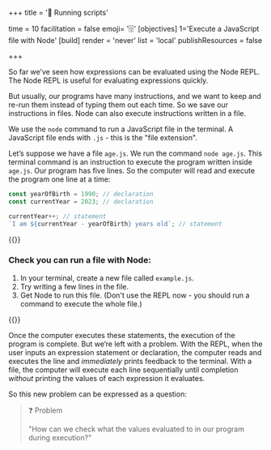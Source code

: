 +++
title = '📁 Running scripts'

time = 10
facilitation = false
emoji= '🗄️'
[objectives]
    1='Execute a JavaScript file with Node'
[build]
  render = 'never'
  list = 'local'
  publishResources = false

+++

So far we’ve seen how expressions can be evaluated using the Node REPL. The Node REPL is useful for evaluating expressions quickly.

But usually, our programs have many instructions, and we want to keep and re-run them instead of typing them out each time. So we save our instructions in files. Node can also execute instructions written in a file.

We use the `node` command to run a JavaScript file in the terminal. A JavaScript file ends with `.js` - this is the "file extension".

Let’s suppose we have a file `age.js`. We run the command `node age.js`. This terminal command is an instruction to execute the program written inside `age.js`. Our program has five lines.
So the computer will read and execute the program one line at a time:

```js
const yearOfBirth = 1990; // declaration
const currentYear = 2023; // declaration

currentYear++; // statement
`I am ${currentYear - yearOfBirth} years old`; // statement
```

{{<note title="Activity" type="activity">}}

### Check you can run a file with Node:

1. In your terminal, create a new file called `example.js`.
2. Try writing a few lines in the file.
3. Get Node to run this file. (Don't use the REPL now - you should run a command to execute the whole file.)

{{</note>}}

Once the computer executes these statements, the execution of the program is complete. But we’re left with a problem. With the REPL, when the user inputs an expression statement or declaration, the computer reads and executes the line and _immediately_ prints feedback to the terminal. With a file, the computer will execute each line sequentially until completion _without_ printing the values of each expression it evaluates.

So this new problem can be expressed as a question:

> ❓ Problem
>
> "How can we check what the values evaluated to in our program during execution?"
